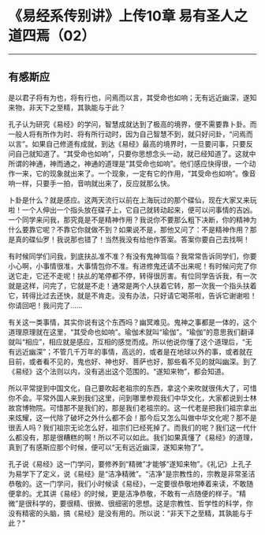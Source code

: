 # 《易经系传别讲》上传10章 易有圣人之道四焉（02）

------

## 有感斯应

是以君子将有为也，将有行也，问焉而以言，其受命也如响；无有远近幽深，遂知来物，非天下之至精，其孰能与于此？

孔子认为研究《易经》的学问，智慧成就达到了极高的境界，便不需要靠卜卦。而一般人将有所作为时、将有所行动时，因为自己智慧不到，就只好问卦，“问焉而以言”。如果自己修道有成就，到达《易经》最高的境界时，一旦要问事，只要反问自己就知道了。“其受命也如响”，只要你思想念头一动，就已经知道了。这就中所谓的神通，神而通之，神通的道理是“其受命也如响”。他们感应快得很，一个动作一来，它的现象就出来了。一个现象，一定有它的作用，“其受命也如响”。像音响一样，只要手一拍，音响就出来了，反应就那么快。

卜卦是什么？就是感应。这两天流行以前在上海玩过的那个碟仙，现在大家又来玩啦！一个人伸出一个指头放在碟子上，它自己就转动起来，便可以问事情的吉凶。一个同学来问我，那究竟是不是精神作用？我说你不要那么粗下决断，你的精神为什么要靠它呢？不靠它你就做不到？如果说不是，那他又问了：不是精神作用？那是真的碟仙罗！我说那也错了！当然我没有给他作答案。答案你要自己去找啊！

有时候同学们问我，到底扶乩准不准？有没有鬼神驾临？我常常告诉同学们，你要小心啊，小事情很准，大事情包你不准。有进修鬼还请不出来呢！有时候问完了你送它走，它还不走呢！扶乩的笔停都不停，转得很厉害。有位同学告诉我，有一次就是这样，问完了，它就是不走！通常是两个人扶着它转，那一次我一个指头扶着它，转得比过去还快，就是不肯走。没有办法，只好请它喝茶啦，告诉它谢谢啦！你请回吧！我问完了……

有关这一类事情，其实你说有这个东西吗？幽冥难见。鬼神之事都是一体的，这个道理原理就在这里，“其受命也如响”。瑜伽术就叫“瑜伽”。“瑜伽”的意思我们翻译就叫“相应”，相应就是感应，互相的感觉而成。所以他说你懂了这个道理后，“无有远近幽深”；不管几千万年的事情，高远的，或者是在地球以外的事，或者就在目前，或者看不见的，鬼也好、神也好、菩萨也好，那些看不见的就叫幽深。到了《易经》这个法则以内，没有逃出这个范围的。“遂知来物”，都会知道。

所以平常提到中国文化，自己要吹起老祖宗的东西，拿这个来吹就很伟大了，可惜你不会。平常外国人来到我们这里，问到哪里参观我们中华文化，大家都说到士林故宫博物院。可惜那不是我们的，那是我们老祖宗的。这一代老是把我们祖宗拿出来炫耀，这一代除了破坏之外什么都不会！那今后又怎么叫做中华文化呢？那不是很丢人吗？我们祖宗无论怎么好，祖宗们已经死掉了。而我们的呢？我们这一代什么都没有，那是很糟糕的啊！所以不可以如此。我们如果真懂了《易经》的道理，真到了有感斯应那个时候，便可以“无有远近幽深，遂知来物了”。

孔子说《易经》这一门学问，要修养到“精微”才能够“遂知来物”。《礼记》上孔子为易学下了定义，说《易经》是“洁净精微”。“洁净”是宗教性的，宗教是非常圣洁恭敬的。这一门学问，我们小时候读《易经》，一定要很恭敬地捧着来读，不敢随便拿的。尤其讲《易经》的时候，更是洁净恭敬，不敢有一点随便的样子。“精微”是很科学的，要很精、很微、很细密的思想。这是宗教性、哲学性的科学，你没有精密的头脑，搞《易经》是没有用的。所以说：“非天下之至精，其孰能与于此？”